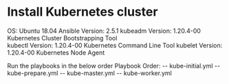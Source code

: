 # Install Kubernetes cluster

OS: Ubuntu 18.04
Ansible Version: 2.5.1
kubeadm Version: 1.20.4-00 Kubernetes Cluster Bootstrapping Tool                                       
kubectl Version: 1.20.4-00 Kubernetes Command Line Tool
kubelet Version: 1.20.4-00 Kubernetes Node Agent


Run the playbooks in the below order
Playbook Order:
-- kube-initial.yml
-- kube-prepare.yml
-- kube-master.yml
-- kube-worker.yml

